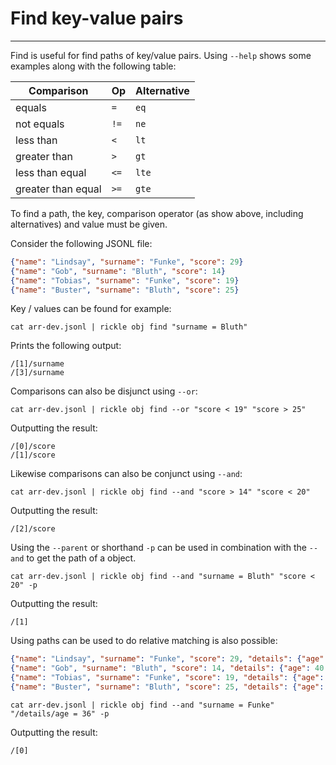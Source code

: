 
# Find key-value pairs

---

Find is useful for find paths of key/value pairs. Using ``--help`` shows some examples along with the following table:


   | Comparison         | Op   | Alternative |
   |--------------------|------|-------------|
   | equals             | `=`  | `eq`        |
   | not equals         | `!=` | `ne`        |
   | less than          | `<`  | `lt`        |
   | greater than       | `>`  | `gt`        |
   | less than equal    | `<=` | `lte`       |
   | greater than equal | `>=` | `gte`       |

To find a path, the key, comparison operator (as show above, including alternatives) and value must be given.

Consider the following JSONL file:

```json title="arr-dev.jsonl" linenums="1"
{"name": "Lindsay", "surname": "Funke", "score": 29}
{"name": "Gob", "surname": "Bluth", "score": 14}
{"name": "Tobias", "surname": "Funke", "score": 19}
{"name": "Buster", "surname": "Bluth", "score": 25}
```

Key / values can be found for example:

```shell
cat arr-dev.jsonl | rickle obj find "surname = Bluth"
```

Prints the following output:

```text
/[1]/surname
/[3]/surname
```

Comparisons can also be disjunct using ``--or``:

```shell
cat arr-dev.jsonl | rickle obj find --or "score < 19" "score > 25"
```

Outputting the result:

```text
/[0]/score
/[1]/score
```

Likewise comparisons can also be conjunct using ``--and``:

```shell
cat arr-dev.jsonl | rickle obj find --and "score > 14" "score < 20"
```
    
Outputting the result:

```text
/[2]/score
```

Using the ``--parent`` or shorthand ``-p`` can be used in combination with the ``--and`` to get the path of a object.

```shell
cat arr-dev.jsonl | rickle obj find --and "surname = Bluth" "score < 20" -p
```

Outputting the result:

```text
/[1]
```

Using paths can be used to do relative matching is also possible:

```json title="arr-dev.jsonl" linenums="1"
{"name": "Lindsay", "surname": "Funke", "score": 29, "details": {"age": 36 }}
{"name": "Gob", "surname": "Bluth", "score": 14, "details": {"age": 40 }}
{"name": "Tobias", "surname": "Funke", "score": 19, "details": {"age": 45 }}
{"name": "Buster", "surname": "Bluth", "score": 25, "details": {"age": 30 }}
```

```shell
cat arr-dev.jsonl | rickle obj find --and "surname = Funke" "/details/age = 36" -p
```

Outputting the result:

```text
/[0]
```

